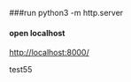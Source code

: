 ###run
	python3 -m http.server
	
#### open localhost

[http://localhost:8000/](http://localhost:8000/) 


test55
